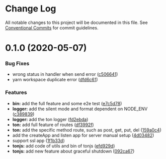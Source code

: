 # Change Log

All notable changes to this project will be documented in this file.
See [Conventional Commits](https://conventionalcommits.org) for commit guidelines.

# 0.1.0 (2020-05-07)


### Bug Fixes

* wrong status in handler when send error ([c506641](https://github.com/AllJointTW/TonJS/commit/c50664150e9c70c03fd4d2eacf816d894208d85a))
* yarn workspace duplicate error ([dfd6c61](https://github.com/AllJointTW/TonJS/commit/dfd6c619a1b7c55576a0123163d4702503155068))


### Features

* **bin:** add the full feature and some e2e test ([e7c5d78](https://github.com/AllJointTW/TonJS/commit/e7c5d78a92814e7fc3c085e3266db1bbd824833c))
* **logger:** add the silent mode and format dependent on NODE_ENV ([c389839](https://github.com/AllJointTW/TonJS/commit/c389839557b3976720d003c07ce3f7b3193c9e6f))
* **logger:** add the ton logger ([fd2ebda](https://github.com/AllJointTW/TonJS/commit/fd2ebda91fe467d93dd1edc2438327fe670f47f2))
* **ton:** add full feature of routes ([df3992f](https://github.com/AllJointTW/TonJS/commit/df3992fc9648365d8552a1146948818f6e3a1387))
* **ton:** add the specific method route, such as post, get, put, del ([159a0c4](https://github.com/AllJointTW/TonJS/commit/159a0c4ec835c262b64484d1feb7303f4437cd59))
* add the createApp and listen app for server manual setup ([4d03482](https://github.com/AllJointTW/TonJS/commit/4d03482f8a89805b84dd45c6c49bfc404c53dc08))
* support ssl app ([1f1b33d](https://github.com/AllJointTW/TonJS/commit/1f1b33d76c5238c0eddf0600c59656bbae2651c2))
* **tonjs:** add code of utils and bin of tonjs ([efd929d](https://github.com/AllJointTW/TonJS/commit/efd929db6a38b4165341ddba02ee4a029a7f1196))
* **tonjs:** add new feature about graceful shutdown ([092ca67](https://github.com/AllJointTW/TonJS/commit/092ca67216007758685244a24abe8b755cf88c5a))
